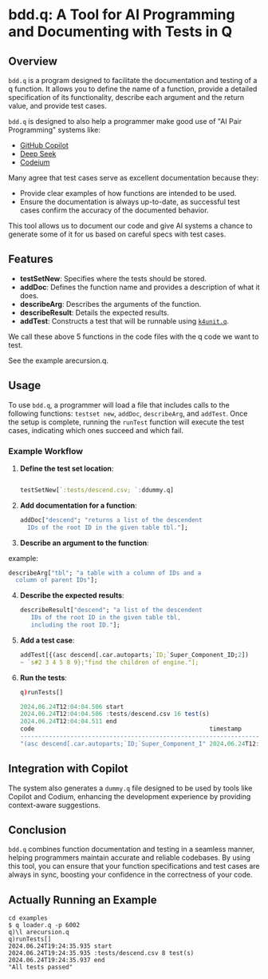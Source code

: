 # bdd.q: A Tool for AI Programming and Documenting with Tests in Q

## Overview

`bdd.q` is a program designed to facilitate the documentation and
testing of a q function. It allows you to define the name of a function,
provide a detailed specification of its functionality, describe each
argument and the return value, and provide test cases.

`bdd.q` is designed to also help a programmer make good use of "AI
Pair Programming" systems like:

* [GitHub Copilot](https://github.com/features/copilot)
* [Deep Seek](https://www.deepseek.com/)
* [Codeium](https://codeium.com/)

Many agree that test cases serve as excellent documentation because they:

- Provide clear examples of how functions are intended to be used.
- Ensure the documentation is always up-to-date, as successful test
  cases confirm the accuracy of the documented behavior.

This tool allows us to document our code and give AI systems a chance to
generate some of it for us based on careful specs with test cases. 

## Features

- **testSetNew**: Specifies where the tests should be stored.
- **addDoc**: Defines the function name and provides a description of what it does.
- **describeArg**: Describes the arguments of the function.
- **describeResult**: Details the expected results.
- **addTest**: Constructs a test that will be runnable using [`k4unit.q`](https://github.com/DataIntellectTech/TorQ/blob/master/tests/k4unit.q).

We call these above 5 functions in the code files with the q code we want to test.

See the example arecursion.q. 

## Usage

To use `bdd.q`, a programmer will load a file that includes calls to
the following functions: `testset new`, `addDoc`, `describeArg`, and
`addTest`. Once the setup is complete, running the `runTest` function
will execute the test cases, indicating which ones succeed and which
fail.

### Example Workflow

1. **Define the test set location**:

   ```q

   testSetNew[`:tests/descend.csv; `:ddummy.q]

   ```

2. **Add documentation for a function**:

   ```q
   addDoc["descend"; "returns a list of the descendent 
     IDs of the root ID in the given table tbl."];
   ```

3. **Describe an argument to the function**:

example: 

   ```q
   describeArg["tbl"; "a table with a column of IDs and a 
     column of parent IDs"];
   ```

4. **Describe the expected results**:

   ```q
   describeResult["descend"; "a list of the descendent 
      IDs of the root ID in the given table tbl, 
      including the root ID."];
   ```

5. **Add a test case**:

   ```q
   addTest[{(asc descend[.car.autoparts;`ID;`Super_Component_ID;2]) 
   ~ `s#2 3 4 5 8 9};"find the children of engine."];
   ```

6. **Run the tests**:

   ```q
   q)runTests[]

   2024.06.24T12:04:04.506 start
   2024.06.24T12:04:04.506 :tests/descend.csv 16 test(s)
   2024.06.24T12:04:04.511 end
   code                                                 timestamp              
   ----------------------------------------------------------------------------
   "(asc descend[.car.autoparts;`ID;`Super_Component_I" 2024.06.24T12:04:04.509

   ```

## Integration with Copilot

The system also generates a `dummy.q` file designed to be used by
tools like Copilot and Codium, enhancing the development experience by
providing context-aware suggestions.

## Conclusion

`bdd.q` combines function documentation and testing in a seamless
manner, helping programmers maintain accurate and reliable
codebases. By using this tool, you can ensure that your function
specifications and test cases are always in sync, boosting your
confidence in the correctness of your code.

## Actually Running an Example

```
cd examples
$ q loader.q -p 6002
q)\l arecursion.q
q)runTests[]
2024.06.24T19:24:35.935 start
2024.06.24T19:24:35.935 :tests/descend.csv 8 test(s)
2024.06.24T19:24:35.937 end
"All tests passed"
```

